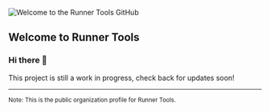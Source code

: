 ![Welcome to the Runner Tools GitHub](https://github.com/runnertools/.github-private/blob/dev/profile/runner-tools-github-v2.png?raw=true)

## Welcome to Runner Tools

### Hi there 👋

This project is still a work in progress, check back for updates soon!

---

<sub>Note: This is the public organization profile for Runner Tools.</sub>
